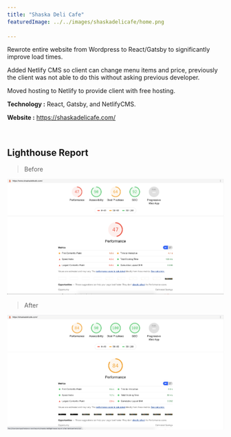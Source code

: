 ```yaml
---
title: "Shaska Deli Cafe"
featuredImage: ../../images/shaskadelicafe/home.png

---
```


Rewrote entire website from Wordpress to React/Gatsby to significantly improve load times. 

Added Netlify CMS so client can change menu items and price, previously the client was not able to do this without asking previous developer. 

Moved hosting to Netlify to provide client with free hosting.

**Technology :** React, Gatsby, and NetlifyCMS.

**Website :** https://shaskadelicafe.com/


&nbsp;
## Lighthouse Report

> Before

![](../../images/shaskadelicafe/before.png)

> After

![](../../images/shaskadelicafe/after.png)
